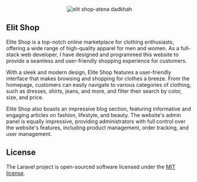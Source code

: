 <p align="center">
    <img src="https://github.com/atenadadkhah/Elit-Shop/assets/91287064/92a9a44c-0fa3-49e3-9488-0e8a90f8b2bd" alt="elit shop-atena dadkhah">
</p>



## Elit Shop

Elite Shop is a top-notch online marketplace for clothing enthusiasts, offering a wide range of high-quality apparel for men and women. As a full-stack web developer, I have designed and programmed this website to provide a seamless and user-friendly shopping experience for customers.

With a sleek and modern design, Elite Shop features a user-friendly interface that makes browsing and shopping for clothes a breeze. From the homepage, customers can easily navigate to various categories of clothing, such as dresses, shirts, jeans, and more, and filter their search by color, size, and price.

Elite Shop also boasts an impressive blog section, featuring informative and engaging articles on fashion, lifestyle, and beauty. The website's admin panel is equally impressive, providing administrators with full control over the website's features, including product management, order tracking, and user management.



## License

The Laravel project is open-sourced software licensed under the [MIT license](https://opensource.org/licenses/MIT).
